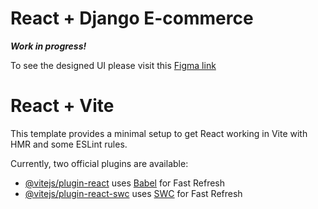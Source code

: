 # React + Django E-commerce

***Work in progress!***

To see the designed UI please visit this [Figma link](https://www.figma.com/file/dG2rJTaMGkxxZQCmidL3VW/React-%2B-Django-E-commerce?type=design&node-id=6%3A31&mode=design&t=92UUwumCbaR1ohIB-1)

# React + Vite

This template provides a minimal setup to get React working in Vite with HMR and some ESLint rules.

Currently, two official plugins are available:

- [@vitejs/plugin-react](https://github.com/vitejs/vite-plugin-react/blob/main/packages/plugin-react/README.md) uses [Babel](https://babeljs.io/) for Fast Refresh
- [@vitejs/plugin-react-swc](https://github.com/vitejs/vite-plugin-react-swc) uses [SWC](https://swc.rs/) for Fast Refresh
